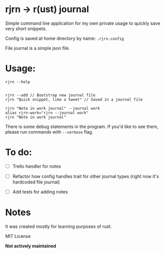 # rjrn -> r(ust) journal

Simple command line application for my own private usage to quickly save very short snippets.

Config is saved at home directory by name: `.rjrn.config`

File journal is a simple json file.

# Usage:

```
rjrn --help


rjrn --add // Bootstrap new journal file
rjrn "Quick snippet, like a tweet" // Saved in a journal file

rjrn "Note in work journal" --journal work
alias rjrn-work="rjrn --journal work"
rjrn "Note in work journal"
```

There is some debug statements in the program. If you'd like to see them, please run commands with `--verbose` flag.


# To do:

  - [ ] Trello handler for notes
  - [ ] Refactor how config handles trait for other journal types (right now it's hardcoded file journal)
  - [ ] Add tests for adding notes


# Notes

It was created mostly for learning purposes of rust.

MIT License

**Not actively maintained**

